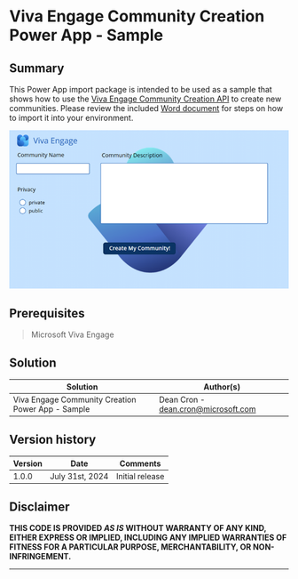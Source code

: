 # Viva Engage Community Creation Power App - Sample

## Summary

This Power App import package is intended to be used as a sample that shows how to use the [Viva Engage Community Creation API](https://learn.microsoft.com/en-us/graph/api/employeeexperience-post-communities?view=graph-rest-beta&tabs=http) to create new communities. Please review the included [Word document](AppImportInstructions.docx) for steps on how to import it into your environment.

![image](VECCApp.png)

## Prerequisites

> Microsoft Viva Engage

## Solution

| Solution    | Author(s)                                               |
| ----------- | ------------------------------------------------------- |
| Viva Engage Community Creation Power App - Sample | Dean Cron - dean.cron@microsoft.com |

## Version history

| Version | Date             | Comments        |
| ------- | ---------------- | --------------- |
| 1.0.0     | July 31st, 2024 | Initial release |


## Disclaimer

**THIS CODE IS PROVIDED _AS IS_ WITHOUT WARRANTY OF ANY KIND, EITHER EXPRESS OR IMPLIED, INCLUDING ANY IMPLIED WARRANTIES OF FITNESS FOR A PARTICULAR PURPOSE, MERCHANTABILITY, OR NON-INFRINGEMENT.**

---


